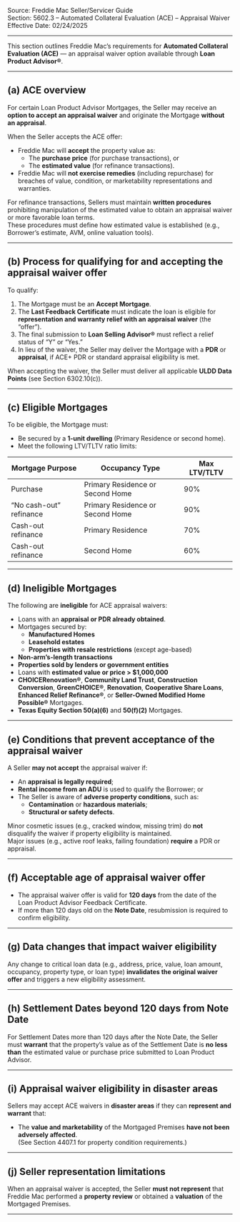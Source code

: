 Source: Freddie Mac Seller/Servicer Guide  
Section: 5602.3 – Automated Collateral Evaluation (ACE) – Appraisal Waiver  
Effective Date: 02/24/2025  

---

This section outlines Freddie Mac’s requirements for **Automated Collateral Evaluation (ACE)** — an appraisal waiver option available through **Loan Product Advisor®**.

---

## (a) ACE overview
For certain Loan Product Advisor Mortgages, the Seller may receive an **option to accept an appraisal waiver** and originate the Mortgage **without an appraisal**.

When the Seller accepts the ACE offer:
- Freddie Mac will **accept** the property value as:  
  - The **purchase price** (for purchase transactions), or  
  - The **estimated value** (for refinance transactions).  
- Freddie Mac will **not exercise remedies** (including repurchase) for breaches of value, condition, or marketability representations and warranties.  

For refinance transactions, Sellers must maintain **written procedures** prohibiting manipulation of the estimated value to obtain an appraisal waiver or more favorable loan terms.  
These procedures must define how estimated value is established (e.g., Borrower’s estimate, AVM, online valuation tools).

---

## (b) Process for qualifying for and accepting the appraisal waiver offer
To qualify:
1. The Mortgage must be an **Accept Mortgage**.  
2. The **Last Feedback Certificate** must indicate the loan is eligible for **representation and warranty relief with an appraisal waiver** (the “offer”).  
3. The final submission to **Loan Selling Advisor®** must reflect a relief status of “Y” or “Yes.”  
4. In lieu of the waiver, the Seller may deliver the Mortgage with a **PDR** or **appraisal**, if ACE+ PDR or standard appraisal eligibility is met.

When accepting the waiver, the Seller must deliver all applicable **ULDD Data Points** (see Section 6302.10(c)).

---

## (c) Eligible Mortgages
To be eligible, the Mortgage must:
- Be secured by a **1-unit dwelling** (Primary Residence or second home).  
- Meet the following LTV/TLTV ratio limits:

| Mortgage Purpose | Occupancy Type | Max LTV/TLTV |
|------------------|----------------|--------------|
| Purchase | Primary Residence or Second Home | 90% |
| “No cash-out” refinance | Primary Residence or Second Home | 90% |
| Cash-out refinance | Primary Residence | 70% |
| Cash-out refinance | Second Home | 60% |

---

## (d) Ineligible Mortgages
The following are **ineligible** for ACE appraisal waivers:
- Loans with an **appraisal or PDR already obtained**.  
- Mortgages secured by:
  - **Manufactured Homes**  
  - **Leasehold estates**
  - **Properties with resale restrictions** (except age-based)
- **Non-arm’s-length transactions**
- **Properties sold by lenders or government entities**
- Loans with **estimated value or price > $1,000,000**
- **CHOICERenovation®**, **Community Land Trust**, **Construction Conversion**, **GreenCHOICE®**, **Renovation**, **Cooperative Share Loans**, **Enhanced Relief Refinance®**, or **Seller-Owned Modified Home Possible®** Mortgages.
- **Texas Equity Section 50(a)(6)** and **50(f)(2)** Mortgages.

---

## (e) Conditions that prevent acceptance of the appraisal waiver
A Seller **may not accept** the appraisal waiver if:
- An **appraisal is legally required**;  
- **Rental income from an ADU** is used to qualify the Borrower; or  
- The Seller is aware of **adverse property conditions**, such as:
  - **Contamination** or **hazardous materials**;
  - **Structural or safety defects**.  

Minor cosmetic issues (e.g., cracked window, missing trim) do **not** disqualify the waiver if property eligibility is maintained.  
Major issues (e.g., active roof leaks, failing foundation) **require** a PDR or appraisal.

---

## (f) Acceptable age of appraisal waiver offer
- The appraisal waiver offer is valid for **120 days** from the date of the Loan Product Advisor Feedback Certificate.  
- If more than 120 days old on the **Note Date**, resubmission is required to confirm eligibility.

---

## (g) Data changes that impact waiver eligibility
Any change to critical loan data (e.g., address, price, value, loan amount, occupancy, property type, or loan type) **invalidates the original waiver offer** and triggers a new eligibility assessment.

---

## (h) Settlement Dates beyond 120 days from Note Date
For Settlement Dates more than 120 days after the Note Date, the Seller must **warrant** that the property’s value as of the Settlement Date is **no less than** the estimated value or purchase price submitted to Loan Product Advisor.

---

## (i) Appraisal waiver eligibility in disaster areas
Sellers may accept ACE waivers in **disaster areas** if they can **represent and warrant** that:
- The **value and marketability** of the Mortgaged Premises **have not been adversely affected**.  
(See Section 4407.1 for property condition requirements.)

---

## (j) Seller representation limitations
When an appraisal waiver is accepted, the Seller **must not represent** that Freddie Mac performed a **property review** or obtained a **valuation** of the Mortgaged Premises.

---
